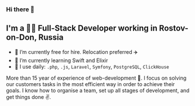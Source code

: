 ### Hi there 👋

## I'm a 👨‍💻 Full-Stack Developer working in Rostov-on-Don, Russia

- 🔭 I’m currently free for hire. Relocation preferred ✈️
- 🌱 I’m currently learning Swift and Elixir
- 🙈 I use daily: `.php`, `.js`, `Laravel`, `Symfony`, `PostgreSQL`, `ClickHouse`

More than 15 year of experience of web-development 🤪. I focus on solving our customers tasks in the most efficient way in order to achieve their goals. I know how to organise a team, set up all stages of development, and get things done ✌️.
